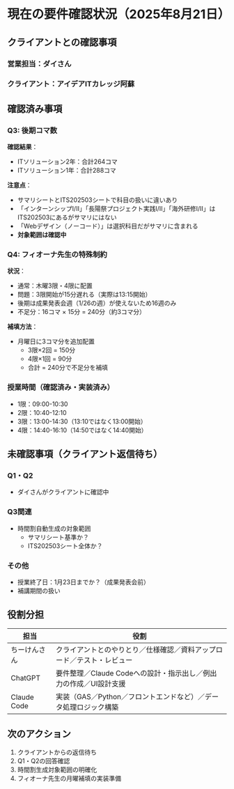 # 現在の要件確認状況（2025年8月21日）

## クライアントとの確認事項

### 営業担当：ダイさん
### クライアント：アイデアITカレッジ阿蘇

## 確認済み事項

### Q3: 後期コマ数
**確認結果**：
- ITソリューション2年：合計264コマ
- ITソリューション1年：合計288コマ

**注意点**：
- サマリシートとITS202503シートで科目の扱いに違いあり
- 「インターンシップⅠ/Ⅱ」「長陽祭プロジェクト実践Ⅰ/Ⅱ」「海外研修Ⅰ/Ⅱ」はITS202503にあるがサマリにはない
- 「Webデザイン（ノーコード）」は選択科目だがサマリに含まれる
- **対象範囲は確認中**

### Q4: フィオーナ先生の特殊制約
**状況**：
- 通常：木曜3限・4限に配置
- 問題：3限開始が15分遅れる（実際は13:15開始）
- 後期は成果発表会週（1/26の週）が使えないため16週のみ
- 不足分：16コマ × 15分 = 240分（約3コマ分）

**補填方法**：
- 月曜日に3コマ分を追加配置
  - 3限×2回 = 150分
  - 4限×1回 = 90分
  - 合計 = 240分で不足分を補填

### 授業時間（確認済み・実装済み）
- 1限：09:00-10:30
- 2限：10:40-12:10
- 3限：13:00-14:30（13:10ではなく13:00開始）
- 4限：14:40-16:10（14:50ではなく14:40開始）

## 未確認事項（クライアント返信待ち）

### Q1・Q2
- ダイさんがクライアントに確認中

### Q3関連
- 時間割自動生成の対象範囲
  - サマリシート基準か？
  - ITS202503シート全体か？

### その他
- 授業終了日：1月23日までか？（成果発表会前）
- 補講期間の扱い

## 役割分担

| 担当 | 役割 |
|------|------|
| ちーけんさん | クライアントとのやりとり／仕様確認／資料アップロード／テスト・レビュー |
| ChatGPT | 要件整理／Claude Codeへの設計・指示出し／例出力の作成／UI設計支援 |
| Claude Code | 実装（GAS／Python／フロントエンドなど）／データ処理ロジック構築 |

## 次のアクション
1. クライアントからの返信待ち
2. Q1・Q2の回答確認
3. 時間割生成対象範囲の明確化
4. フィオーナ先生の月曜補填の実装準備